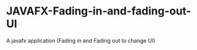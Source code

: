 JAVAFX-Fading-in-and-fading-out-UI
==================================

A javafx application (Fading in and Fading out to change UI)
